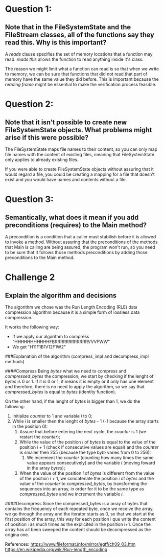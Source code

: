 ﻿# Question 1:
## Note that in the FileSystemState and the FileStream classes, all of the functions say they read this. Why is this important?
A _reads_ clause specifies the set of memory locations that a function may read. _reads this_ allows the function to read anything inside it's class.

The reason we might limit what a function can read is so that when we write to memory, we can be sure that functions that did not read that part of memory have the same value they did before. This is important because the _reading frame_ might be essential to make the verification process feasible.


# Question 2:
## Note that it isn’t possible to create new FileSystemState objects. What problems might arise if this were possible?
The FileSystemState maps file names to their content, so you can only map file names with the content of existing files, meaning that FileSystemState only applies to already existing files.

If you were able to create FileSystemState objects without assuring that it would regard a file, you could be creating a mapping for a file that doesn't exist and you would have names and contents without a file.


# Question 3:
## Semantically, what does it mean if you add preconditions (requires) to the Main method?
A precondition is a condition that a caller must stabilish before it is allowed to invoke a method. Without assuring that the preconditions of the methods that Main is calling are being assured, the program won't run, so you need to be sure that it follows those methods preconditions by adding those preconditions to the Main method.


# Challenge 2
## Explain the algorithm and decisions

The algorithm we chose was the Run Length Encoding (RLE) data compression algorithm because it is a simple form of lossless data compression.

It works the following way:
- If we apply our algorithm to compress "HHHHHHHHHHHFBRRRRRRRRRRRRVVVFWW"
- We get "H11F1B1V12F1W2"

###Explanation of the algorithm (compress_impl and decompress_impl methods)

####Compress
Being _bytes_ what we need to compress and *compressed_bytes* the compression, we start by checking if the lenght of _bytes_ is 0 or 1. If it is 0 or 1, it means it is empty or it only has one element and therefore, there is no need to apply the algorithm, so we say that *compressed_bytes* is equal to _bytes_ (identity function).

On the other hand, if the lenght of _bytes_ is bigger than 1, we do the following:
1. Initialize _counter_ to 1 and variable _i_ to 0;
2. While _i_ is smaller then the lenght of _bytes_ - 1 (-1 because the array starts in the position 0):
    1. Assure that before entering the next cycle, the _counter_ is 1 (we restart the _counter_);
    2. While the value of the position _i_ of _bytes_ is equal to the value of the position _i_ + 1 (check if consecutive values are equal) and the _counter_ is smaller then 255 (because the type _byte_ varies from 0 to 256):
        1. We increment the _counter_ (counting how many times the same value appears consecutively) and the variable _i_ (moving foward in the array _bytes_);
    3. When the value of the position _i_ of _bytes_ is different from the value of the position _i_ + 1, we concatenate the position _i_ of _bytes_ and the value of the _counter_ to *compressed_bytes*, by transforming the sequences into an array, in order for it to be the same type as *compressed_bytes* and we increment the variable _i_.
    
####Decompress
Since the compressed_bytes is a array of bytes that contains the frequency of each repeated byte, once we receive the array, we go through the array and the iterator starts as 0, so that we start at the first position of the array, this way for each position i que write the content of position i as much times as the explicited in the position i+1. Once the array has all been sweeped the content should be decompressed as the origina one.



References:
<https://www.fileformat.info/mirror/egff/ch09_03.htm>
<https://en.wikipedia.org/wiki/Run-length_encoding>